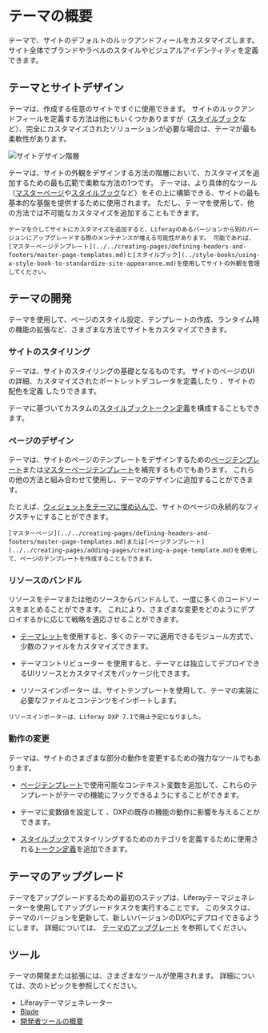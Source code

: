 # テーマの概要

テーマで、サイトのデフォルトのルックアンドフィールをカスタマイズします。 サイト全体でブランドやラベルのスタイルやビジュアルアイデンティティを定義できます。

## テーマとサイトデザイン

テーマは、作成する任意のサイトですぐに使用できます。 サイトのルックアンドフィールを定義する方法は他にもいくつかありますが（[スタイルブック](../style-books/using-a-style-book-to-standardize-site-appearance.md)など）、完全にカスタマイズされたソリューションが必要な場合は、テーマが最も柔軟性があります。

![サイトデザイン階層](./introduction-to-themes/images/01.png)

テーマは、サイトの外観をデザインする方法の階層において、カスタマイズを追加するための最も広範で柔軟な方法の1つです。 テーマは、より具体的なツール（[マスターページ](../../creating-pages/defining-headers-and-footers/master-page-templates.md)や[スタイルブック](../style-books/using-a-style-book-to-standardize-site-appearance.md)など）をその上に構築できる、サイトの最も基本的な基盤を提供するために使用されます。 ただし、テーマを使用して、他の方法では不可能なカスタマイズを追加することもできます。

```{warning}
テーマを介してサイトにカスタマイズを追加すると、Liferayのあるバージョンから別のバージョンにアップグレードする際のメンテナンスが増える可能性があります。 可能であれば、[マスターページテンプレート](../../creating-pages/defining-headers-and-footers/master-page-templates.md)と[スタイルブック](../style-books/using-a-style-book-to-standardize-site-appearance.md)を使用してサイトの外観を管理してください。
```

## テーマの開発

テーマを使用して、ページのスタイル設定、テンプレートの作成、ランタイム時の機能の拡張など、さまざまな方法でサイトをカスタマイズできます。

### サイトのスタイリング

テーマは、サイトのスタイリングの基礎となるものです。 サイトのページのUIの詳細、カスタマイズされたポートレットデコレータを定義したり <!--リンクがあれば追加してください--> 、サイトの配色を定義 <!--リンクがあれば追加してください--> したりできます。

テーマに基づいてカスタムの[スタイルブックトークン定義](../style-books/developer-guide/style-book-token-definitions.md)を構成することもできます。 <!--Add link when available: See Hooking Style Book Tokens into Your Theme for more information.-->

### ページのデザイン

テーマは、サイトのページのテンプレートをデザインするための[ページテンプレート](../../creating-pages/adding-pages/creating-a-page-template.md)または[マスターページテンプレート](../../creating-pages/defining-headers-and-footers/master-page-templates.md)を補完するものでもあります。 これらの他の方法と組み合わせて使用し、テーマのデザインに追加することができます。

たとえば、[ウィジェットをテーマに埋め込んで](./theme-development/working-with-templates/embedding-widgets-via-templates.md)、サイトのページの永続的なフィクスチャにすることができます。

```{note}
[マスターページ](../../creating-pages/defining-headers-and-footers/master-page-templates.md)または[ページテンプレート](../../creating-pages/adding-pages/creating-a-page-template.md)を使用して、ページのテンプレートを作成することもできます。
```

### リソースのバンドル

リソースをテーマまたは他のソースからバンドルして、一度に多くのコードソースをまとめることができます。 これにより、さまざまな変更をどのようにデプロイするかに応じて戦略を適応させることができます。

* [テーマレット](./theme-development/bundling-resources/bundling-and-installing-resources-into-your-theme-via-themelets.md)を使用すると、多くのテーマに適用できるモジュール方式で、少数のファイルをカスタマイズできます。

* テーマコントリビューター <!--リンクがあれば追加してください--> を使用すると、テーマとは独立してデプロイできるUIリソースとカスタマイズをパッケージ化できます。

* リソースインポーター <!--リンクがあれば追加してください--> は、サイトテンプレートを使用して、テーマの実装に必要なファイルとコンテンツをインポートします。

```{warning}
リソースインポーターは、Liferay DXP 7.1で廃止予定になりました。
```

### 動作の変更

テーマは、サイトのさまざまな部分の動作を変更するための強力なツールでもあります。

* [ページテンプレート](../../creating-pages/adding-pages/creating-a-page-template.md)で使用可能なコンテキスト変数を追加して、これらのテンプレートがテーマの機能にフックできるようにすることができます。

* テーマに変数値を設定して <!--リンクがあれば追加してください--> 、DXPの既存の機能の動作に影響を与えることができます。

* [スタイルブック](../style-books/using-a-style-book-to-standardize-site-appearance.md)でスタイリングするためのカテゴリを定義するために使用される[トークン定義](../style-books/developer-guide/style-book-token-definitions.md)を追加できます。

## テーマのアップグレード

テーマをアップグレードするための最初のステップは、Liferayテーマジェネレーターを使用してアップグレードタスクを実行することです。 このタスクは、テーマのバージョンを更新して、新しいバージョンのDXPにデプロイできるようにします。 詳細については、 [テーマのアップグレード](./upgrading-a-theme.md) を参照してください。

<!-- If and when at least one more article is made for the extra work for upgrades, maybe add:

    Using the Liferay Theme Generator allows your theme to be deployed, but more work may be required to accommodate other changes in the new version, such as UI or functionality changes. See this article for more information... -->

## ツール

テーマの開発または拡張には、さまざまなツールが使用されます。 詳細については、次のトピックを参照してください。

* Liferayテーマジェネレーター <!--Add link when available-->
* [Blade](../../../building-applications/tooling/blade-cli/generating-projects-with-blade-cli.md)
* [開発者ツールの概要](../../../building-applications/tooling/developer-tools-overview.md)
<!-- this may just be a single link to all the tooling section. This section is the result of https://issues.liferay.com/browse/IFI-2289 -->
